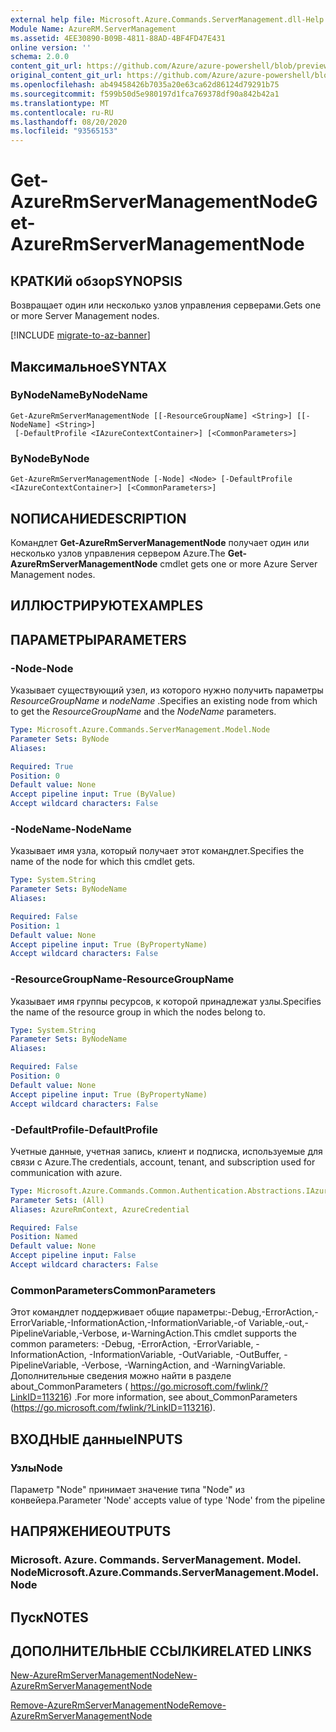 ```yaml
---
external help file: Microsoft.Azure.Commands.ServerManagement.dll-Help.xml
Module Name: AzureRM.ServerManagement
ms.assetid: 4EE30890-B09B-4811-88AD-4BF4FD47E431
online version: ''
schema: 2.0.0
content_git_url: https://github.com/Azure/azure-powershell/blob/preview/src/ResourceManager/ServerManagement/Commands.ServerManagement/help/Get-AzureRmServerManagementNode.md
original_content_git_url: https://github.com/Azure/azure-powershell/blob/preview/src/ResourceManager/ServerManagement/Commands.ServerManagement/help/Get-AzureRmServerManagementNode.md
ms.openlocfilehash: ab49458426b7035a20e63ca62d86124d79291b75
ms.sourcegitcommit: f599b50d5e980197d1fca769378df90a842b42a1
ms.translationtype: MT
ms.contentlocale: ru-RU
ms.lasthandoff: 08/20/2020
ms.locfileid: "93565153"
---
```

# <span data-ttu-id="94d8d-101">Get-AzureRmServerManagementNode</span><span class="sxs-lookup"><span data-stu-id="94d8d-101">Get-AzureRmServerManagementNode</span></span>

## <span data-ttu-id="94d8d-102">КРАТКИй обзор</span><span class="sxs-lookup"><span data-stu-id="94d8d-102">SYNOPSIS</span></span>
<span data-ttu-id="94d8d-103">Возвращает один или несколько узлов управления серверами.</span><span class="sxs-lookup"><span data-stu-id="94d8d-103">Gets one or more Server Management nodes.</span></span>

[!INCLUDE [migrate-to-az-banner](../../includes/migrate-to-az-banner.md)]

## <span data-ttu-id="94d8d-104">Максимальное</span><span class="sxs-lookup"><span data-stu-id="94d8d-104">SYNTAX</span></span>

### <span data-ttu-id="94d8d-105">ByNodeName</span><span class="sxs-lookup"><span data-stu-id="94d8d-105">ByNodeName</span></span>
```
Get-AzureRmServerManagementNode [[-ResourceGroupName] <String>] [[-NodeName] <String>]
 [-DefaultProfile <IAzureContextContainer>] [<CommonParameters>]
```

### <span data-ttu-id="94d8d-106">ByNode</span><span class="sxs-lookup"><span data-stu-id="94d8d-106">ByNode</span></span>
```
Get-AzureRmServerManagementNode [-Node] <Node> [-DefaultProfile <IAzureContextContainer>] [<CommonParameters>]
```

## <span data-ttu-id="94d8d-107">NОПИСАНИЕ</span><span class="sxs-lookup"><span data-stu-id="94d8d-107">DESCRIPTION</span></span>
<span data-ttu-id="94d8d-108">Командлет **Get-AzureRmServerManagementNode** получает один или несколько узлов управления сервером Azure.</span><span class="sxs-lookup"><span data-stu-id="94d8d-108">The **Get-AzureRmServerManagementNode** cmdlet gets one or more Azure Server Management nodes.</span></span>

## <span data-ttu-id="94d8d-109">ИЛЛЮСТРИРУЮТ</span><span class="sxs-lookup"><span data-stu-id="94d8d-109">EXAMPLES</span></span>

## <span data-ttu-id="94d8d-110">ПАРАМЕТРЫ</span><span class="sxs-lookup"><span data-stu-id="94d8d-110">PARAMETERS</span></span>

### <span data-ttu-id="94d8d-111">-Node</span><span class="sxs-lookup"><span data-stu-id="94d8d-111">-Node</span></span>
<span data-ttu-id="94d8d-112">Указывает существующий узел, из которого нужно получить параметры *ResourceGroupName* и *nodeName* .</span><span class="sxs-lookup"><span data-stu-id="94d8d-112">Specifies an existing node from which to get the *ResourceGroupName* and the *NodeName* parameters.</span></span>

```yaml
Type: Microsoft.Azure.Commands.ServerManagement.Model.Node
Parameter Sets: ByNode
Aliases: 

Required: True
Position: 0
Default value: None
Accept pipeline input: True (ByValue)
Accept wildcard characters: False
```

### <span data-ttu-id="94d8d-113">-NodeName</span><span class="sxs-lookup"><span data-stu-id="94d8d-113">-NodeName</span></span>
<span data-ttu-id="94d8d-114">Указывает имя узла, который получает этот командлет.</span><span class="sxs-lookup"><span data-stu-id="94d8d-114">Specifies the name of the node for which this cmdlet gets.</span></span>

```yaml
Type: System.String
Parameter Sets: ByNodeName
Aliases: 

Required: False
Position: 1
Default value: None
Accept pipeline input: True (ByPropertyName)
Accept wildcard characters: False
```

### <span data-ttu-id="94d8d-115">-ResourceGroupName</span><span class="sxs-lookup"><span data-stu-id="94d8d-115">-ResourceGroupName</span></span>
<span data-ttu-id="94d8d-116">Указывает имя группы ресурсов, к которой принадлежат узлы.</span><span class="sxs-lookup"><span data-stu-id="94d8d-116">Specifies the name of the resource group in which the nodes belong to.</span></span>

```yaml
Type: System.String
Parameter Sets: ByNodeName
Aliases: 

Required: False
Position: 0
Default value: None
Accept pipeline input: True (ByPropertyName)
Accept wildcard characters: False
```

### <span data-ttu-id="94d8d-117">-DefaultProfile</span><span class="sxs-lookup"><span data-stu-id="94d8d-117">-DefaultProfile</span></span>
<span data-ttu-id="94d8d-118">Учетные данные, учетная запись, клиент и подписка, используемые для связи с Azure.</span><span class="sxs-lookup"><span data-stu-id="94d8d-118">The credentials, account, tenant, and subscription used for communication with azure.</span></span>

```yaml
Type: Microsoft.Azure.Commands.Common.Authentication.Abstractions.IAzureContextContainer
Parameter Sets: (All)
Aliases: AzureRmContext, AzureCredential

Required: False
Position: Named
Default value: None
Accept pipeline input: False
Accept wildcard characters: False
```

### <span data-ttu-id="94d8d-119">CommonParameters</span><span class="sxs-lookup"><span data-stu-id="94d8d-119">CommonParameters</span></span>
<span data-ttu-id="94d8d-120">Этот командлет поддерживает общие параметры:-Debug,-ErrorAction,-ErrorVariable,-InformationAction,-InformationVariable,-of Variable,-out,-PipelineVariable,-Verbose, и-WarningAction.</span><span class="sxs-lookup"><span data-stu-id="94d8d-120">This cmdlet supports the common parameters: -Debug, -ErrorAction, -ErrorVariable, -InformationAction, -InformationVariable, -OutVariable, -OutBuffer, -PipelineVariable, -Verbose, -WarningAction, and -WarningVariable.</span></span> <span data-ttu-id="94d8d-121">Дополнительные сведения можно найти в разделе about_CommonParameters ( https://go.microsoft.com/fwlink/?LinkID=113216) .</span><span class="sxs-lookup"><span data-stu-id="94d8d-121">For more information, see about_CommonParameters (https://go.microsoft.com/fwlink/?LinkID=113216).</span></span>

## <span data-ttu-id="94d8d-122">ВХОДНЫЕ данные</span><span class="sxs-lookup"><span data-stu-id="94d8d-122">INPUTS</span></span>

### <span data-ttu-id="94d8d-123">Узлы</span><span class="sxs-lookup"><span data-stu-id="94d8d-123">Node</span></span>
<span data-ttu-id="94d8d-124">Параметр "Node" принимает значение типа "Node" из конвейера.</span><span class="sxs-lookup"><span data-stu-id="94d8d-124">Parameter 'Node' accepts value of type 'Node' from the pipeline</span></span>

## <span data-ttu-id="94d8d-125">НАПРЯЖЕНИЕ</span><span class="sxs-lookup"><span data-stu-id="94d8d-125">OUTPUTS</span></span>

### <span data-ttu-id="94d8d-126">Microsoft. Azure. Commands. ServerManagement. Model. Node</span><span class="sxs-lookup"><span data-stu-id="94d8d-126">Microsoft.Azure.Commands.ServerManagement.Model.Node</span></span>

## <span data-ttu-id="94d8d-127">Пуск</span><span class="sxs-lookup"><span data-stu-id="94d8d-127">NOTES</span></span>

## <span data-ttu-id="94d8d-128">ДОПОЛНИТЕЛЬНЫЕ ССЫЛКИ</span><span class="sxs-lookup"><span data-stu-id="94d8d-128">RELATED LINKS</span></span>

[<span data-ttu-id="94d8d-129">New-AzureRmServerManagementNode</span><span class="sxs-lookup"><span data-stu-id="94d8d-129">New-AzureRmServerManagementNode</span></span>](./New-AzureRmServerManagementNode.md)

[<span data-ttu-id="94d8d-130">Remove-AzureRmServerManagementNode</span><span class="sxs-lookup"><span data-stu-id="94d8d-130">Remove-AzureRmServerManagementNode</span></span>](./Remove-AzureRmServerManagementNode.md)


